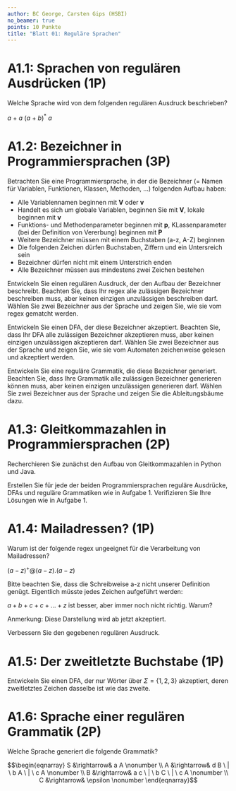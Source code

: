 ```yaml
---
author: BC George, Carsten Gips (HSBI)
no_beamer: true
points: 10 Punkte
title: "Blatt 01: Reguläre Sprachen"
---
```


# A1.1: Sprachen von regulären Ausdrücken (1P)

Welche Sprache wird von dem folgenden regulären Ausdruck beschrieben?

$a\ +\ a\ (a\ +\ b)^*\ a$

# A1.2: Bezeichner in Programmiersprachen (3P)

Betrachten Sie eine Programmiersprache, in der die Bezeichner (= Namen für Variablen,
Funktionen, Klassen, Methoden, ...) folgenden Aufbau haben:

-   Alle Variablennamen beginnen mit **V** oder **v**
-   Handelt es sich um globale Variablen, beginnen Sie mit **V**, lokale beginnen mit
    **v**
-   Funktions- und Methodenparameter beginnen mit **p**, KLassenparameter (bei der
    Definition von Vererbung) beginnen mit **P**
-   Weitere Bezeichner müssen mit einem Buchstaben (a-z, A-Z) beginnen
-   Die folgenden Zeichen dürfen Buchstaben, Ziffern und ein Untersreich sein
-   Bezeichner dürfen nicht mit einem Unterstrich enden
-   Alle Bezeichner müssen aus mindestens zwei Zeichen bestehen

Entwickeln Sie einen regulären Ausdruck, der den Aufbau der Bezeichner beschreibt.
Beachten Sie, dass Ihr regex alle zulässigen Bezeichner beschreiben muss, aber keinen
einzigen unzulässigen beschreiben darf. Wählen Sie zwei Bezeichner aus der Sprache
und zeigen Sie, wie sie vom regex gematcht werden.

Entwickeln Sie einen DFA, der diese Bezeichner akzeptiert. Beachten Sie, dass Ihr DFA
alle zulässigen Bezeichner akzeptieren muss, aber keinen einzigen unzulässigen
akzeptieren darf. Wählen Sie zwei Bezeichner aus der Sprache und zeigen Sie, wie sie
vom Automaten zeichenweise gelesen und akzeptiert werden.

Entwickeln Sie eine reguläre Grammatik, die diese Bezeichner generiert. Beachten Sie,
dass Ihre Grammatik alle zulässigen Bezeichner generieren können muss, aber keinen
einzigen unzulässigen generieren darf. Wählen Sie zwei Bezeichner aus der Sprache und
zeigen Sie die Ableitungsbäume dazu.

# A1.3: Gleitkommazahlen in Programmiersprachen (2P)

Recherchieren Sie zunächst den Aufbau von Gleitkommazahlen in Python und Java.

Erstellen Sie für jede der beiden Programmiersprachen reguläre Ausdrücke, DFAs und
reguläre Grammatiken wie in Aufgabe 1. Verifizieren Sie Ihre Lösungen wie in Aufgabe
1.

# A1.4: Mailadressen? (1P)

Warum ist der folgende regex ungeeignet für die Verarbeitung von Mailadressen?

$(a-z)^+@(a-z).(a-z)$

Bitte beachten Sie, dass die Schreibweise a-z nicht unserer Definition genügt.
Eigentlich müsste jedes Zeichen aufgeführt werden:

$a + b + c + c + \ldots + z$ ist besser, aber immer noch nicht richtig. Warum?

Anmerkung: Diese Darstellung wird ab jetzt akzeptiert.

Verbessern Sie den gegebenen regulären Ausdruck.

# A1.5: Der zweitletzte Buchstabe (1P)

Entwickeln Sie einen DFA, der nur Wörter über $\Sigma = \lbrace 1,2,3 \rbrace$
akzeptiert, deren zweitletztes Zeichen dasselbe ist wie das zweite.

# A1.6: Sprache einer regulären Grammatik (2P)

Welche Sprache generiert die folgende Grammatik?

$$\begin{eqnarray}
S &\rightarrow& a A                      \nonumber \\
A &\rightarrow& d B \ | \ b A \ | \ c A  \nonumber \\
B &\rightarrow& a c \ | \ b C \ | \ c A  \nonumber \\
C &\rightarrow& \epsilon                 \nonumber
\end{eqnarray}$$
